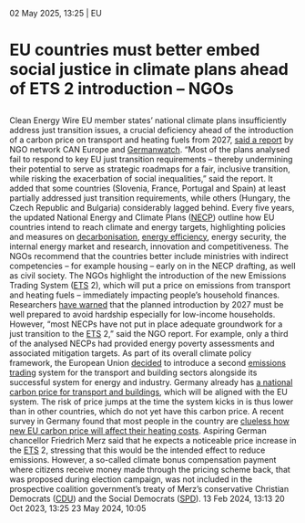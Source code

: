 02 May 2025, 13:25
| 
EU
# EU countries must better embed social justice in climate plans ahead of ETS 2 introduction – NGOs
## 
Clean Energy Wire
EU member states’ national climate plans insufficiently address just transition issues, a crucial deficiency ahead of the introduction of a carbon price on transport and heating fuels from 2027, [said a report](https://1point5.caneurope.org/wp-content/uploads/2025/04/Just-Transition-Briefing-1.pdf) by NGO network CAN Europe and [Germanwatch](https://www.cleanenergywire.org/experts/germanwatch).
“Most of the plans analysed fail to respond to key EU just transition requirements – thereby undermining their potential to serve as strategic roadmaps for a fair, inclusive transition, while risking the exacerbation of social inequalities,” said the report. It added that some countries (Slovenia, France, Portugal and Spain) at least partially addressed just transition requirements, while others (Hungary, the Czech Republic and Bulgaria) considerably lagged behind.
Every five years, the updated National Energy and Climate Plans ([NECP](https://commission.europa.eu/energy-climate-change-environment/implementation-eu-countries/energy-and-climate-governance-and-reporting/national-energy-and-climate-plans_en)) outline how EU countries intend to reach climate and energy targets, highlighting policies and measures on [decarbonisation](https://www.cleanenergywire.org/glossary/letter_d#decarbonisation), [energy efficiency](https://www.cleanenergywire.org/glossary/letter_e#energy_efficiency), energy security, the internal energy market and research, innovation and competitiveness. The NGOs recommend that the countries better include ministries with indirect competencies – for example housing – early on in the NECP drafting, as well as civil society.
The NGOs highlight the introduction of the new Emissions Trading System ([ETS](https://www.cleanenergywire.org/glossary/letter_e#ets) 2), which will put a price on emissions from transport and heating fuels – immediately impacting people’s household finances. Researchers [have warned](https://www.cleanenergywire.org/news/germany-must-anticipate-fuel-price-jump-2027-eu-emissions-trading-think-tank) that the planned introduction by 2027 must be well prepared to avoid hardship especially for low-income households. However, “most NECPs have not put in place adequate groundwork for a just transition to the [ETS](https://www.cleanenergywire.org/glossary/letter_e#ets) 2,” said the NGO report. For example, only a third of the analysed NECPs had provided energy poverty assessments and associated mitigation targets.
As part of its overall climate policy framework, the European Union [decided](https://www.cleanenergywire.org/factsheets/understanding-european-unions-emissions-trading-system) to introduce a second [emissions trading](https://www.cleanenergywire.org/glossary/letter_e#emissions_trading) system for the transport and building sectors alongside its successful system for energy and industry. Germany already has [a national carbon price for transport and buildings](https://www.cleanenergywire.org/factsheets/germanys-planned-carbon-pricing-system-transport-and-buildings), which will be aligned with the EU system. The risk of price jumps at the time the system kicks in is thus lower than in other countries, which do not yet have this carbon price.
A recent survey in Germany found that most people in the country are [clueless how new EU carbon price will affect their heating costs](https://www.cleanenergywire.org/news/most-people-germany-clueless-how-new-eu-carbon-price-will-affect-heating-costs-survey). Aspiring German chancellor Friedrich Merz said that he expects a noticeable price increase in the [ETS](https://www.cleanenergywire.org/glossary/letter_e#ets) 2, stressing that this would be the intended effect to reduce emissions. However, a so-called climate bonus compensation payment where citizens receive money made through the pricing scheme back, that was proposed during election campaign, was not included in the prospective coalition government’s treaty of Merz’s conservative Christian Democrats ([CDU](https://www.cleanenergywire.org/experts/cdu-christian-democratic-union)) and the Social Democrats ([SPD](https://www.cleanenergywire.org/experts/spd-social-democratic-party)).
13 Feb 2024, 13:13
20 Oct 2023, 13:25
23 May 2024, 10:05